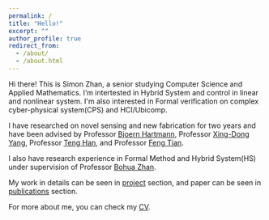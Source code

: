```yaml
---
permalink: /
title: "Hello!"
excerpt: ""
author_profile: true
redirect_from: 
  - /about/
  - /about.html
---
```


Hi there! This is Simon Zhan, a senior studying Computer Science and Applied Mathematics. I‘m intertested in Hybrid System and control in linear and nonlinear system. I'm also interested in Formal verification on complex cyber-physical system(CPS) and HCI/Ubicomp. 

I have researched on novel sensing and new fabrication for two years and have been advised by Professor [Bjoern Hartmann](https://people.eecs.berkeley.edu/~bjoern/?_ga=2.188521320.1596352881.1635183757-1933119831.1603184178), Professor [Xing-Dong Yang](https://www.cs.dartmouth.edu/~xingdong/), Professor [Teng Han](http://teng-han.com/), and Professor [Feng Tian](https://lcs.ios.ac.cn/~fengt/).

I also have research experience in Formal Method and Hybrid System(HS) under supervision of Professor [Bohua Zhan](https://scholar.google.de/citations?user=siArm5kAAAAJ&hl=en).

My work in details can be seen in [project](/portfolio) section, and paper can be seen in [publications](/publications) section. 

For more about me, you can check my [CV](/files/CV_Simon_Zhan.pdf).


